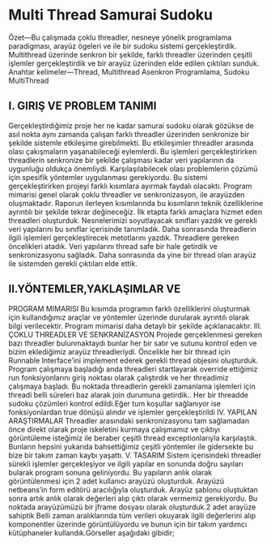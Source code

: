 # Multi Thread Samurai Sudoku

Özet—Bu çalışmada çoklu threadler, nesneye yönelik
programlama paradigması, arayüz ögeleri ve ile bir sudoku
sistemi gerçekleştirdik. Multithread üzerinde senkron bir
şekilde, farklı threadler üzerinden çeşitli işlemler
gerçekleştirdik ve bir arayüz üzerinden elde edilen çıktıları
sunduk.
Anahtar kelimeler—Thread, Multithread Asenkron
Programlama, Sudoku MultiThread
## I. GIRIŞ VE PROBLEM TANIMI
Gerçekleştirdiğimiz proje her ne kadar samurai sudoku
olarak gözükse de asıl nokta aynı zamanda çalışan farklı
threadler üzerinden senkronize bir şekilde sistemle etkileşime
girebilmekti. Bu etkileşimler threadler arasında olası
çakışmaların yaşanabileceği eylemlerdi. Bu işlemleri
gerçekleştirirken threadlerin senkronize bir şekilde çalışması
kadar veri yapılarının da uygunluğu oldukça önemliydi.
Karşılaşılabilecek olası problemlerin çözümü için spesifik
yöntemler uygulanması gerekiyordu. Bu sistemi
gerçekleştirirken projeyi farklı kısımlara ayırmak faydalı
olacaktı. Program mimarisi genel olarak çoklu threadler ve
senkronizasyon, ile arayüzden oluşmaktadır. Raporun
ilerleyen kısımlarında bu kısımların teknik özelliklerine
ayrıntılı bir şekilde tekrar değineceğiz.
İlk etapta farklı amaçlara hizmet eden threadleri
oluşturduk. Nesnelerimizi soyutlayacak sınıfları yazdık ve
gerekli veri yapılarını bu sınıflar içerisinde tanımladık. Daha
sonrasında threadlerin ilgili işlemleri gerçekleştirecek
metotlarını yazdık. Threadlere gereken öncelikleri atadık.
Veri yapılarını thread safe bir hale getirdik ve
senkronizasyonu sağladık. Daha sonrasında da yine bir
thread olan arayüz ile sistemden gerekli çıktıları elde ettik.
## II.YÖNTEMLER,YAKLAŞIMLAR VE
PROGRAM MIMARISI
Bu kısımda programın farklı özelliklerini oluşturmak için
kullandığımız araçlar ve yöntemler üzerinde durularak
ayrıntılı olarak bilgi verilecektir. Program mimarisi daha
detaylı bir şekilde açıklanacaktır.
III. ÇOKLU THREADLER VE
SENKRANİZASYON
Projede gerçeklenmesi gereken bazı threadler
bulunmaktaydı bunlar her bir satır ve sutunu kontrol
eden ve bizim eklediğimiz arayüz threadleriydi.
Öncelikle her bir thread için Runnable Interface’ini
implement ederek gerekli thread objesini oluşturduk.
Program çalışmaya başladığı anda threadleri
startlayarak override ettiğimiz run fonksiyonlarını giriş
noktası olarak çalıştırdık ve her threadimiz çalışmaya
başladı. Bu noktada threadlerin gerekli zamanlama
işlemleri için threadi belli süreleri baz alarak join
durumuna getirdik.. Her bir threadde sudoku çözümleri
kontrol edildi.Eğer tum koşullar sağlanıyor ise
fonksiyonlardan true dönüşü alındır ve işlemler
gerçekleştirildi
IV. YAPILAN ARAŞTIRMALAR
Threadler arasındaki senkronizasyonu tam
sağlamadan önce direkt olarak proje iskeletini
kurmaya çalışmamız ve çıktıyı görüntüleme isteğimiz
ile beraber çeşitli thread exceptionlarıyla karşılaştık.
Bunların hepsini yukarıda bahsettiğimiz çeşitli
yöntemler ile gidersekte bu bize bir takım zaman
kaybı yaşattı.
V. TASARIM
Sistem içerisindeki threadler sürekli işlemler
gerçekleşiyor ve ilgili yapılar en sonunda doğru
sayıları bularak program sonuna geliniyordu. Bu
yapıların anlık olarak görüntülenmesi için 2 adet
kullanıcı arayüzü oluşturduk. Arayüzü netbeans’in
form editörü aracılığıyla oluşturduk. Arayüz şablonu
oluştuktan sonra artık anlık olarak değerleri alıp çıktı
olarak vermemiz gerekiyordu. Bu noktada
arayüzümüzü bir jframe dosyası olarak oluşturduk.2
adet arayüze sahiptik Belli zaman aralıklarında tüm
verileri okuyarak ilgili değerlerini alıp komponentler
üzerinde görüntülüyordu ve bunun için bir takım
yardımcı kütüphaneler kullandık.Görseller aşağıdaki
gibidir;
